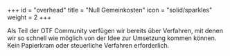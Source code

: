 +++
id = "overhead"
title = "Null Gemeinkosten"
icon = "solid/sparkles"
weight = 2
+++

Als Teil der OTF Community verfügen wir bereits über Verfahren, mit denen wir so schnell wie möglich von der Idee zur Umsetzung kommen können. Kein Papierkram oder steuerliche Verfahren erforderlich.

